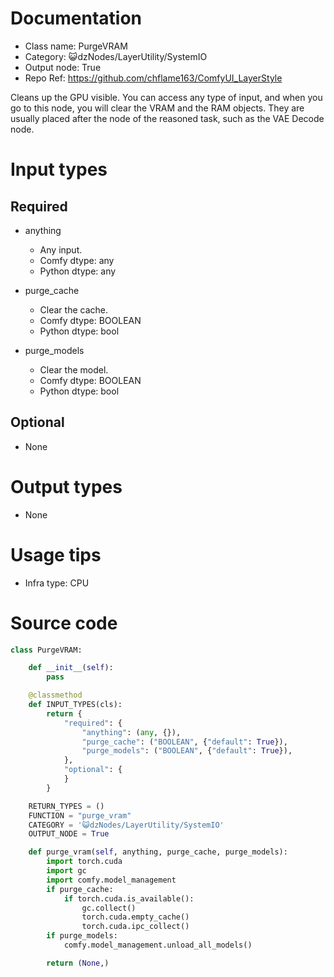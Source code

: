 # Documentation
- Class name: PurgeVRAM
- Category: 😺dzNodes/LayerUtility/SystemIO
- Output node: True
- Repo Ref: https://github.com/chflame163/ComfyUI_LayerStyle

Cleans up the GPU visible. You can access any type of input, and when you go to this node, you will clear the VRAM and the RAM objects. They are usually placed after the node of the reasoned task, such as the VAE Decode node.

# Input types

## Required

- anything
    - Any input.
    - Comfy dtype: any
    - Python dtype: any

- purge_cache
    - Clear the cache.
    - Comfy dtype: BOOLEAN
    - Python dtype: bool

- purge_models
    - Clear the model.
    - Comfy dtype: BOOLEAN
    - Python dtype: bool

## Optional

- None

# Output types

- None

# Usage tips
- Infra type: CPU

# Source code
```python
class PurgeVRAM:

    def __init__(self):
        pass

    @classmethod
    def INPUT_TYPES(cls):
        return {
            "required": {
                "anything": (any, {}),
                "purge_cache": ("BOOLEAN", {"default": True}),
                "purge_models": ("BOOLEAN", {"default": True}),
            },
            "optional": {
            }
        }

    RETURN_TYPES = ()
    FUNCTION = "purge_vram"
    CATEGORY = '😺dzNodes/LayerUtility/SystemIO'
    OUTPUT_NODE = True

    def purge_vram(self, anything, purge_cache, purge_models):
        import torch.cuda
        import gc
        import comfy.model_management
        if purge_cache:
            if torch.cuda.is_available():
                gc.collect()
                torch.cuda.empty_cache()
                torch.cuda.ipc_collect()
        if purge_models:
            comfy.model_management.unload_all_models()

        return (None,)